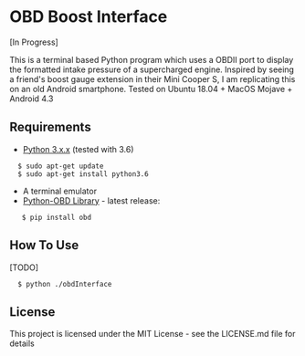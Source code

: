 # OBD Boost Interface
[In Progress]

This is a terminal based Python program which uses a OBDII port to display the formatted intake pressure of a supercharged engine.
Inspired by seeing a friend's boost gauge extension in their Mini Cooper S, I am replicating this on an old Android smartphone.
Tested on Ubuntu 18.04 + MacOS Mojave + Android 4.3

## Requirements
- [Python 3.x.x](https://www.python.org/downloads/release/python-373/) (tested with 3.6)
```
  $ sudo apt-get update
  $ sudo apt-get install python3.6
```
- A terminal emulator 
- [Python-OBD Library](https://python-obd.readthedocs.io/en/latest/#installation) - latest release:
```
   $ pip install obd
```

## How To Use
[TODO]
```
  $ python ./obdInterface
 ```

## License
This project is licensed under the MIT License - see the LICENSE.md file for details
